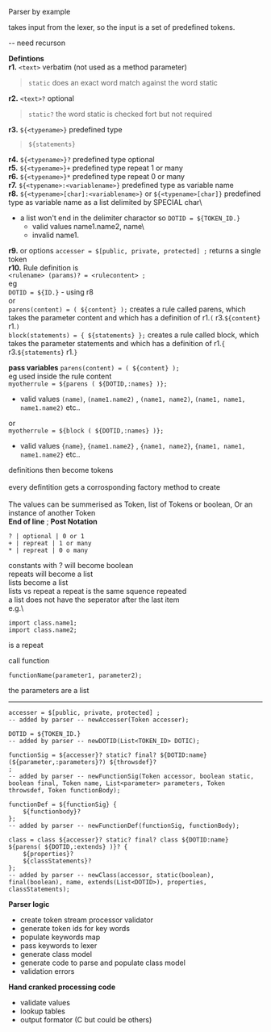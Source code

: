 Parser by example

takes input from the lexer, so the input is a set of predefined tokens.

-- need recurson

**Defintions**  
**r1.** `<text>` verbatim (not used as a method parameter)
> `static` does an exact word match against the word static  

**r2.** `<text>?` optional  
> `static?` the word static is checked fort but not required    

**r3.** `${<typename>}` predefined type  
> `${statements}`  

**r4.** `${<typename>}?` predefined type optional\
**r5.** `${<typename>}+` predefined type repeat 1 or many\
**r6.** `${<typename>}*` predefined type repeat 0 or many\
**r7.** `${<typename>:<variablename>}` predefined type as variable name\
**r8.** `${<typename>[char]:<variablename>}` or `${<typename>[char]}` predefined type as variable name as a list delimited by SPECIAL char\
* a list won't end in the delimiter charactor so `DOTID = ${TOKEN_ID.}`  
  * valid values name1.name2, name\
  * invalid name1.  

**r9.** or options `accesser = $[public, private, protected] ;` returns a single token  
**r10.** Rule definition is  
`<rulename> (params)? = <rulecontent> ;`  
eg  
`DOTID = ${ID.}` - using r8  
or  
`parens(content) = ( ${content} );` creates a rule called parens, which takes the parameter content and which has a definition of r1.`(` r3.`${content}` r1.`)`  
`block(statements) = { ${statements} };` creates a rule called block, which takes the parameter statements and which has a definition of r1.`{` r3.`${statements}` r1.`}`  

**pass variables**
`parens(content) = ( ${content} );`  
eg used inside the rule content  
`myotherrule = ${parens ( ${DOTID,:names} )};`  
* valid values `(name)`, `(name1.name2)` , `(name1, name2)`, `(name1, name1, name1.name2)` etc..  

or  
`myotherrule = ${block ( ${DOTID,:names} )};`  
* valid values `{name}`, `{name1.name2}` , `{name1, name2}`, `{name1, name1, name1.name2}` etc..  

definitions then become tokens\
\
every defintition gets a corrosponding factory method to create\
\
The values can be summerised as Token, list of Tokens or boolean, Or an instance of another Token  
**End of line**
;
**Post Notation**
```
? | optional | 0 or 1
+ | repreat | 1 or many
* | repreat | 0 o many
```
constants with ? will become boolean\
repeats will become a list\
lists become a list\
lists vs repeat a repeat is the same squence repeated\
a list does not have the seperator after the last item\
e.g.\
```
import class.name1;
import class.name2;
```
is a repeat

call function 
```
functionName(parameter1, parameter2);
```
the parameters are a list


---
```
accesser = $[public, private, protected] ;
-- added by parser -- newAccesser(Token accesser);

DOTID = ${TOKEN_ID.}
-- added by parser -- newDOTID(List<TOKEN_ID> DOTIC);

functionSig = ${accesser}? static? final? ${DOTID:name} (${parameter,:parameters}?) ${throwsdef}?
;
-- added by parser -- newFunctionSig(Token accessor, boolean static, boolean final, Token name, List<parameter> parameters, Token throwsdef, Token functionBody);

functionDef = ${functionSig} {
    ${functionbody}?
};
-- added by parser -- newFunctionDef(functionSig, functionBody);

class = class ${accesser}? static? final? class ${DOTID:name} ${parens( ${DOTID,:extends} )}? {
    ${properties}?
    ${classStatements}?
};
-- added by parser -- newClass(accessor, static(boolean), final(boolean), name, extends(List<DOTID>), properties, classStatements);
```

**Parser logic**
* create token stream processor validator
* generate token ids for key words
* populate keywords map
* pass keywords to lexer
* generate class model
* generate code to parse and populate class model
* validation errors

**Hand cranked processing code**
* validate values
* lookup tables
* output formator (C but could be others)
